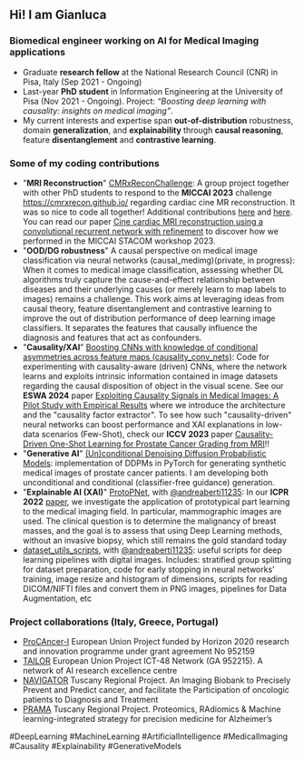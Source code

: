 ## Hi! I am Gianluca
### Biomedical engineer working on AI for Medical Imaging applications
- Graduate **research fellow** at the National Research Council (CNR) in Pisa, Italy (Sep 2021 - Ongoing)
- Last-year **PhD student** in Information Engineering at the University of Pisa (Nov 2021 - Ongoing).
  Project: _“Boosting deep learning with causality: insights on medical imaging”_.
- My current interests and expertise span **out-of-distribution** robustness, domain **generalization**, and **explainability** through **causal reasoning**, feature **disentanglement** and **contrastive learning**.

### Some of my coding contributions 
- "**MRI Reconstruction**" [CMRxReconChallenge](https://github.com/VIOS-Group/CMRxReconChallenge): A group project together with other PhD students to respond to the **MICCAI 2023** challenge https://cmrxrecon.github.io/ regarding cardiac cine MR reconstruction. It was so nice to code all together! Additional contributions [here](https://github.com/VIOS-Group/CMRxRecon_Edipo_Inference) and [here](https://github.com/vios-s/CMRxRECON_Challenge_EDIPO). You can read our paper [Cine cardiac MRI reconstruction using a convolutional recurrent network with refinement](https://arxiv.org/abs/2309.13385) to discover how we performed in the MICCAI STACOM workshop 2023.
- "**OOD/DG robustness**" A causal perspective on medical image classification via neural networks (causal_medimg)(private, in progress): When it comes to medical image classification, assessing whether DL algorithms truly capture the cause-and-effect relationship between diseases and their underlying causes (or merely learn to map labels to images) remains a challenge. This work aims at leveraging ideas from causal theory, feature disentanglement and contrastive learning to improve the out of distribution performance of deep learning image classifiers. It separates the features that causally influence the diagnosis and features that act as confounders.
- "**Causality/XAI**" [Boosting CNNs with knowledge of conditional asymmetries across feature maps (causality_conv_nets)](https://github.com/gianlucarloni/causality_conv_nets): Code for experimenting with causality-aware (driven) CNNs, where the network learns and exploits intrinsic information contained in image datasets regarding the causal disposition of object in the visual scene. See our **ESWA 2024** paper [Exploiting Causality Signals in Medical Images: A Pilot Study with Empirical Results](https://doi.org/10.1016/j.eswa.2024.123433) where we introduce the architecture and the "causality factor extractor". To see how such "causality-driven" neural networks can boost performance and XAI explanations in low-data scenarios (Few-Shot), check our **ICCV 2023** paper [Causality-Driven One-Shot Learning for Prostate Cancer Grading from MRI](https://openaccess.thecvf.com/content/ICCV2023W/CVAMD/html/Carloni_Causality-Driven_One-Shot_Learning_for_Prostate_Cancer_Grading_from_MRI_ICCVW_2023_paper.html)!!
- "**Generative AI**" [(Un)conditional Denoising Diffusion Probabilistic Models](https://github.com/gianlucarloni/diffusion_models_prostatePICAI): implementation of DDPMs in PyTorch for generating synthetic medical images of prostate cancer patients. I am developing both unconditional and conditional (classifier-free guidance) generation.
- "**Explainable AI (XAI)**" [ProtoPNet](https://github.com/andreaberti11235/ProtoPNet), with [@andreaberti11235](https://github.com/andreaberti11235): In our **ICPR 2022** [paper](https://link.springer.com/chapter/10.1007/978-3-031-37660-3_38), we investigate the application of prototypical part learning to the medical imaging field. In particular, mammographic images are used. The clinical question is to determine the malignancy of breast masses, and the goal is to assess that using Deep Learning methods, without an invasive biopsy, which still remains the gold standard today
- [dataset_utils_scripts](https://github.com/gianlucarloni/dataset_utils_scripts), with [@andreaberti11235](https://github.com/andreaberti11235): useful scripts for deep learning pipelines with digital images. Includes: stratified group splitting for dataset preparation, code for early stopping in neural networks' training, image resize and histogram of dimensions, scripts for reading DICOM/NIFTI files and convert them in PNG images, pipelines for Data Augmentation, etc

### Project collaborations (Italy, Greece, Portugal)
- [ProCAncer-I](https://www.procancer-i.eu/) European Union Project funded by Horizon 2020 research and innovation programme under grant agreement No 952159
- [TAILOR](https://tailor-network.eu/) European Union Project ICT-48 Network (GA 952215). A network of AI research excellence centre
- [NAVIGATOR](http://navigator.med.unipi.it/) Tuscany Regional Project. An Imaging Biobank to Precisely Prevent and Predict cancer, and facilitate the Participation of oncologic patients to Diagnosis and Treatment
- [PRAMA](http://si.isti.cnr.it/index.php/hid-project-category-list/201-project-prama) Tuscany Regional Project. Proteomics, RAdiomics & Machine learning-integrated strategy for precision medicine for Alzheimer’s

\#DeepLearning \#MachineLearning \#ArtificialIntelligence \#MedicalImaging \#Causality \#Explainability \#GenerativeModels
